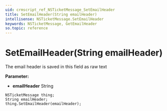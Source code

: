 ```yaml
---
uid: crmscript_ref_NSTicketMessage_SetEmailHeader
title: SetEmailHeader(String emailHeader)
intellisense: NSTicketMessage.SetEmailHeader
keywords: NSTicketMessage, GetEmailHeader
so.topic: reference
---
```


# SetEmailHeader(String emailHeader)

The email header is saved in this field as raw text

**Parameter:** 
* **emailHeader** String

```crmscript
NSTicketMessage thing;
String emailHeader;
thing.SetEmailHeader(emailHeader);
```

